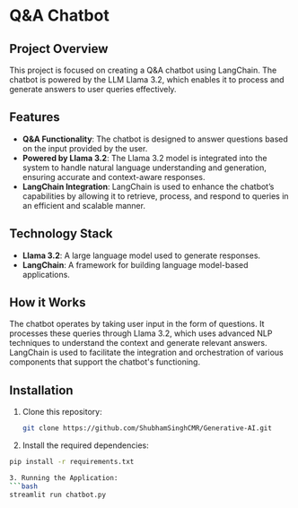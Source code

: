 # Q&A Chatbot

## Project Overview
This project is focused on creating a Q&A chatbot using LangChain. The chatbot is powered by the LLM Llama 3.2, which enables it to process and generate answers to user queries effectively.

## Features
- **Q&A Functionality**: The chatbot is designed to answer questions based on the input provided by the user.
- **Powered by Llama 3.2**: The Llama 3.2 model is integrated into the system to handle natural language understanding and generation, ensuring accurate and context-aware responses.
- **LangChain Integration**: LangChain is used to enhance the chatbot’s capabilities by allowing it to retrieve, process, and respond to queries in an efficient and scalable manner.

## Technology Stack
- **Llama 3.2**: A large language model used to generate responses.
- **LangChain**: A framework for building language model-based applications.

## How it Works
The chatbot operates by taking user input in the form of questions. It processes these queries through Llama 3.2, which uses advanced NLP techniques to understand the context and generate relevant answers. LangChain is used to facilitate the integration and orchestration of various components that support the chatbot's functioning.

## Installation

1. Clone this repository:
   ```bash
   git clone https://github.com/ShubhamSinghCMR/Generative-AI.git

2. Install the required dependencies:
  ```bash
  pip install -r requirements.txt

3. Running the Application:
  ```bash
  streamlit run chatbot.py    